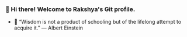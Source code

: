  ### 👋 Hi there! Welcome to Rakshya's Git profile.

- 🌱  “Wisdom is not a product of schooling but of the lifelong attempt to acquire it.” — Albert Einstein


<!--
**R3hetwal/R3hetwal** is a ✨ _special_ ✨ repository because its `README.md` (this file) appears on your GitHub profile.

Here are some ideas to get you started:

- 🔭 I’m currently working on ...

- 👯 I’m looking to collaborate on ...
- 🤔 I’m looking for help with ...
- 💬 Ask me about ...
- 📫 How to reach me: ...
- 😄 Pronouns: ...
- ⚡ Fun fact: ...
-->
